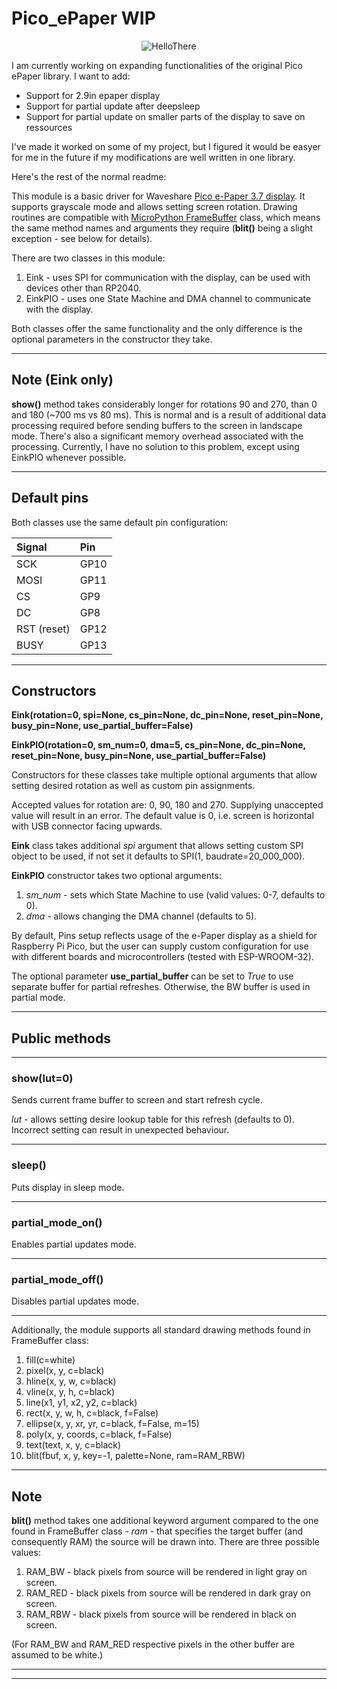 # Pico_ePaper WIP

<div align="center">

![HelloThere](img/hello.jpg)

</div>

I am currently working on expanding functionalities of the original Pico ePaper library. I want to add:
- Support for 2.9in epaper display
- Support for partial update after deepsleep
- Support for partial update on smaller parts of the display to save on ressources

I've made it worked on some of my project, but I figured it would be easyer for me in the future if my modifications are well written in one library.

Here's the rest of the normal readme:

This module is a basic driver for Waveshare [Pico e-Paper 3.7 display](https://www.waveshare.com/wiki/Pico-ePaper-3.7).
It supports grayscale mode and allows setting screen rotation. Drawing routines are compatible with
[MicroPython FrameBuffer](https://docs.micropython.org/en/latest/library/framebuf.html) class, which means the same
method names and arguments they require (**blit()** being a slight exception - see below for details).

There are two classes in this module:
1. Eink - uses SPI for communication with the display, can be used with devices other than RP2040.
2. EinkPIO - uses one State Machine and DMA channel to communicate with the display.

Both classes offer the same functionality and the only difference is the optional parameters in the constructor they take.

---

## Note (Eink only)
**show()** method takes considerably longer for rotations 90 and 270, than 0 and 180 (~700 ms vs 80 ms). This is normal and
is a result of additional data processing required before sending buffers to the screen in landscape mode.
There's also a significant memory overhead associated with the processing.
Currently, I have no solution to this problem, except using EinkPIO whenever possible.

---

## Default pins
Both classes use the same default pin configuration:

<div align="center">

| Signal      | Pin  |
| :---------- | :--- |
| SCK         | GP10 |
| MOSI        | GP11 |
| CS          | GP9  |
| DC          | GP8  |
| RST (reset) | GP12 |
| BUSY        | GP13 |

</div>

---

## Constructors
**Eink(rotation=0, spi=None, cs_pin=None, dc_pin=None, reset_pin=None, busy_pin=None, use_partial_buffer=False)**

**EinkPIO(rotation=0, sm_num=0, dma=5, cs_pin=None, dc_pin=None, reset_pin=None, busy_pin=None, use_partial_buffer=False)**

Constructors for these classes take multiple optional arguments that allow setting desired rotation as well as custom
pin assignments.

Accepted values for rotation are: 0, 90, 180 and 270. Supplying unaccepted value will result in an error. The default
value is 0, i.e. screen is horizontal with USB connector facing upwards.

**Eink** class takes additional _spi_ argument that allows setting custom SPI object to be used, if not set it defaults
to SPI(1, baudrate=20_000_000).

**EinkPIO** constructor takes two optional arguments:
1. _sm_num_ - sets which State Machine to use (valid values: 0-7, defaults to 0).
2. _dma_ - allows changing the DMA channel (defaults to 5).

By default, Pins setup reflects usage of the e-Paper display as a shield for Raspberry Pi Pico, but the user
can supply custom configuration for use with different boards and microcontrollers (tested with ESP-WROOM-32).

The optional parameter **use_partial_buffer** can be set to _True_ to use separate buffer for partial refreshes.
Otherwise, the BW buffer is used in partial mode.

---

## Public methods

___

### show(lut=0)
Sends current frame buffer to screen and start refresh cycle.

_lut_ - allows setting desire lookup table for this refresh (defaults to 0).
Incorrect setting can result in unexpected behaviour.

---

### sleep()
Puts display in sleep mode.

---

### partial_mode_on()
Enables partial updates mode.

---

### partial_mode_off()
Disables partial updates mode.

---

Additionally, the module supports all standard drawing methods found in FrameBuffer class:
1. fill(c=white)
2. pixel(x, y, c=black)
3. hline(x, y, w, c=black)
4. vline(x, y, h, c=black)
5. line(x1, y1, x2, y2, c=black)
6. rect(x, y, w, h, c=black, f=False)
7. ellipse(x, y, xr, yr, c=black, f=False, m=15)
8. poly(x, y, coords, c=black, f=False)
9. text(text, x, y, c=black)
10. blit(fbuf, x, y, key=-1, palette=None, ram=RAM_RBW)

---

## Note
**blit()** method takes one additional keyword argument compared to the one found in FrameBuffer class - _ram_ - that
specifies the target buffer (and consequently RAM) the source will be drawn into. There are three possible values:
1. RAM_BW - black pixels from source will be rendered in light gray on screen.
2. RAM_RED - black pixels from source will be rendered in dark gray on screen.
3. RAM_RBW - black pixels from source will be rendered in black on screen.

(For RAM_BW and RAM_RED respective pixels in the other buffer are assumed to be white.)

---

---
